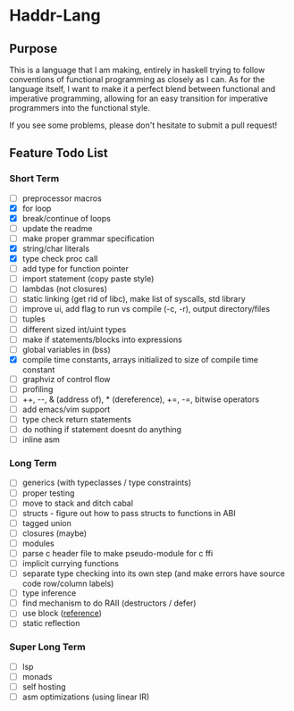 # Haddr-Lang

## Purpose
This is a language that I am making, entirely in haskell trying to follow conventions of functional programming as closely as I can. As for the language itself, I want to make it a perfect blend between functional and imperative programming, allowing for an easy transition for imperative programmers into the functional style.

If you see some problems, please don't hesitate to submit a pull request!

## Feature Todo List

### Short Term
- [ ] preprocessor macros
- [x] for loop
- [x] break/continue of loops
- [ ] update the readme
- [ ] make proper grammar specification
- [x] string/char literals
- [x] type check proc call
- [ ] add type for function pointer
- [ ] import statement (copy paste style)
- [ ] lambdas (not closures)
- [ ] static linking (get rid of libc), make list of syscalls, std library
- [ ] improve ui, add flag to run vs compile (-c, -r), output directory/files
- [ ] tuples
- [ ] different sized int/uint types
- [ ] make if statements/blocks into expressions
- [ ] global variables in (bss)
- [x] compile time constants, arrays initialized to size of compile time constant
- [ ] graphviz of control flow
- [ ] profiling
- [ ] ++, --, & (address of), * (dereference), +=, -=, bitwise operators
- [ ] add emacs/vim support
- [ ] type check return statements
- [ ] do nothing if statement doesnt do anything
- [ ] inline asm

### Long Term
- [ ] generics (with typeclasses / type constraints)
- [ ] proper testing
- [ ] move to stack and ditch cabal
- [ ] structs - figure out how to pass structs to functions in ABI
- [ ] tagged union
- [ ] closures (maybe)
- [ ] modules
- [ ] parse c header file to make pseudo-module for c ffi
- [ ] implicit currying functions
- [ ] separate type checking into its own step (and make errors have source code row/column labels)
- [ ] type inference
- [ ] find mechanism to do RAII (destructors / defer)
- [ ] use block ([reference](https://youtu.be/QM1iUe6IofM?t=2502))
- [ ] static reflection

### Super Long Term
- [ ] lsp
- [ ] monads
- [ ] self hosting
- [ ] asm optimizations (using linear IR)
